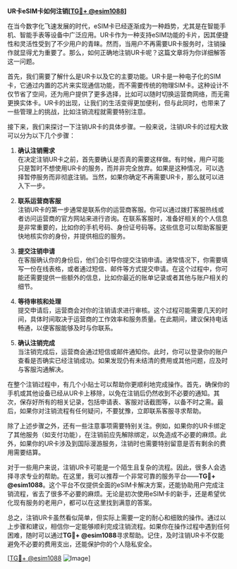 **UR卡eSIM卡如何注销[[TG💪+ @esim1088](https://t.me/s/esim1088)]**

在当今数字化飞速发展的时代，eSIM卡已经逐渐成为一种趋势，尤其是在智能手机、智能手表等设备中广泛应用。UR卡作为一种支持eSIM功能的卡片，因其便捷性和灵活性受到了不少用户的青睐。然而，当用户不再需要UR卡服务时，注销操作就显得尤为重要了。那么，如何正确地注销UR卡呢？这篇文章将为你详细解答这一问题。

首先，我们需要了解什么是UR卡以及它的主要功能。UR卡是一种电子化的SIM卡，它通过内置的芯片来实现通信功能，而不需要传统的物理SIM卡。这种设计不仅节省了空间，还为用户提供了更多选择，比如可以随时切换运营商网络，而无需更换实体卡。UR卡的出现，让我们的生活变得更加便利，但与此同时，也带来了一些管理上的挑战，比如注销流程就需要特别注意。

接下来，我们来探讨一下注销UR卡的具体步骤。一般来说，注销UR卡的过程大致可以分为以下几个步骤：

1. **确认注销需求**  
   在决定注销UR卡之前，首先要确认是否真的需要这样做。有时候，用户可能只是暂时不想使用UR卡的服务，而并非完全放弃。如果是这种情况，可以选择暂停服务而非彻底注销。当然，如果你确定不再需要UR卡，那么就可以进入下一步。

2. **联系运营商客服**  
   注销UR卡的第一步通常是联系你的运营商客服。你可以通过拨打客服热线或者访问运营商的官方网站来进行咨询。在联系客服时，准备好相关的个人信息是非常重要的，比如你的手机号码、身份证号码等。这些信息可以帮助客服更快地核实你的身份，并提供相应的服务。

3. **提交注销申请**  
   在客服确认你的身份后，他们会引导你提交注销申请。通常情况下，你需要填写一份在线表格，或者通过短信、邮件等方式提交申请。在这个过程中，你可能还需要提供一些额外的信息，比如你最近的账单记录或者其他与账户相关的细节。

4. **等待审核和处理**  
   提交申请后，运营商会对你的注销请求进行审核。这个过程可能需要几天的时间，具体时间取决于运营商的工作效率和服务质量。在此期间，建议保持电话畅通，以便客服能够及时与你联系。

5. **确认注销完成**  
   当注销完成后，运营商会通过短信或邮件通知你。此时，你可以登录你的账户查看是否确实已经注销成功。如果发现仍有未结清的费用或其他问题，应及时与客服沟通解决。

在整个注销过程中，有几个小贴士可以帮助你更顺利地完成操作。首先，确保你的手机或其他设备已经从UR卡上移除，以免在注销后仍然收到不必要的通知。其次，保存好所有的相关记录，包括申请表、客服对话截图等，以备不时之需。最后，如果你对注销流程有任何疑问，不要犹豫，立即联系客服寻求帮助。

除了上述步骤之外，还有一些注意事项需要特别关注。例如，如果你的UR卡绑定了其他服务（如支付功能），在注销前应先解除绑定，以免造成不必要的麻烦。此外，如果你的UR卡涉及到国际漫游服务，注销时也需要特别留意是否有剩余的费用需要结算。

对于一些用户来说，注销UR卡可能是一个陌生且复杂的流程。因此，很多人会选择寻求专业的帮助。在这里，我可以推荐一个非常可靠的服务平台——**TG💪+ @esim1088**。这个平台不仅提供全面的eSIM卡解决方案，还能协助用户完成注销流程，省去了很多不必要的麻烦。无论是初次使用eSIM卡的新手，还是希望优化现有服务的老用户，都可以在这里找到满意的答案。

总之，注销UR卡虽然看似简单，但实际上需要一定的耐心和细致的操作。通过以上步骤和建议，相信你一定能够顺利完成注销流程。如果你在操作过程中遇到任何困难，随时可以通过**TG💪+ @esim1088**寻求帮助。记住，及时注销UR卡不仅能避免不必要的费用支出，还能保护你的个人隐私安全。

[[TG💪+ @esim1088](https://t.me/s/esim1088) ![Image](https://i.postimg.cc/4NQfJmqS/Snipaste-2025-05-13-00-14-12.png)]